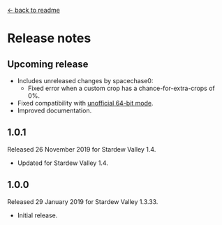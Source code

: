 ﻿﻿[← back to readme](README.md)

# Release notes
## Upcoming release
* Includes unreleased changes by spacechase0:
  * Fixed error when a custom crop has a chance-for-extra-crops of 0%.
* Fixed compatibility with [unofficial 64-bit mode](https://stardewvalleywiki.com/Modding:Migrate_to_64-bit_on_Windows).
* Improved documentation.

## 1.0.1
Released 26 November 2019 for Stardew Valley 1.4.

* Updated for Stardew Valley 1.4.

## 1.0.0
Released 29 January 2019 for Stardew Valley 1.3.33.

* Initial release.
